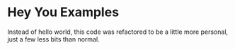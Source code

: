 # Hey You Examples

Instead of hello world, this code was refactored to be a little more personal, just a few less bits than normal. 